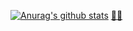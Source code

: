 [![Anurag's github stats](https://github-readme-stats.vercel.app/api?username=gyx-github&layout=compact)](https://github.com/anuraghazra/github-readme-stats)
[👨‍💻️](https://juejin.im/user/958429872534056/posts)

